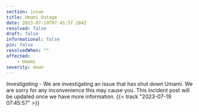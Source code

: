 ```yaml
---
section: issue
title: Umami Outage
date: 2023-07-19T07:45:57.284Z
resolved: false
draft: false
informational: false
pin: false
resolvedWhen: ""
affected:
    - Umami
severity: down
---
```

*Investigating* - We are investigating an issue that has shut down Umami. We are sorry for any inconvenience this may cause you. This incident post will be updated once we have more information. {{< track "2023-07-19 07:45:57" >}}